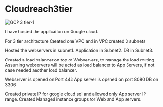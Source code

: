 # Cloudreach3tier


![GCP 3 tier-1](https://user-images.githubusercontent.com/105651061/168604227-a4ddcbf3-fbf3-439d-88c5-7d1372bf1702.png)

I have hosted the application on Google cloud.

For 3 tier architecture
Created one VPC
and in VPC created 3 subnets

Hosted the webservers in subnet1.
Application in Subnet2.
DB in Subnet3.

Created a load balancer on top of Webservers, to manage the load routing.
Assuming webservers will be acted as load balancer to App Servers, if not case needed another load balancer.

Webserver is opened on Port 443
App server is opened on port 8080
DB on 3306

Created private IP for google cloud sql and allowed only App server IP range.
Created Managed instance groups for Web and App servers.
